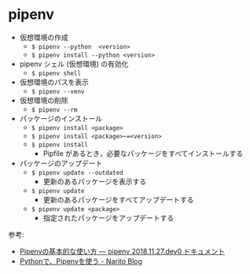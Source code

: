 # pipenv

- 仮想環境の作成
    - `$ pipenv --python  <version>`
    - `$ pipenv install --python <version>`
- pipenv シェル (仮想環境) の有効化
    - `$ pipenv shell`
- 仮想環境のパスを表示
    - `$ pipenv --venv`
- 仮想環境の削除
    - `$ pipenv --rm`
- パッケージのインストール
    - `$ pipenv install <package>`
    - `$ pipenv install <package>~=<version>`
    - `$ pipenv install`
        - Pipfile があるとき，必要なパッケージをすべてインストールする
- パッケージのアップデート
    - `$ pipenv update --outdated`
        - 更新のあるパッケージを表示する
    - `$ pipenv update`
        - 更新のあるパッケージをすべてアップデートする
    - `$ pipenv update <package>`
        - 指定されたパッケージをアップデートする

参考:

- [Pipenvの基本的な使い方 — pipenv 2018.11.27.dev0 ドキュメント](https://pipenv-ja.readthedocs.io/ja/translate-ja/basics.html)
- [Pythonで、Pipenvを使う - Narito Blog](https://narito.ninja/blog/detail/58/)
